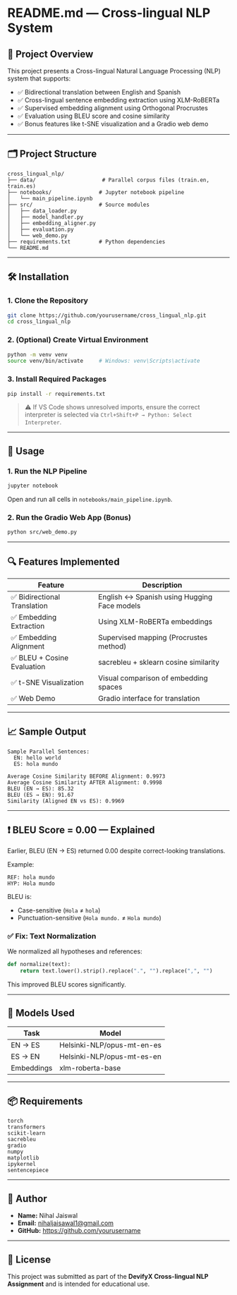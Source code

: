 # README.md — Cross-lingual NLP System

## 📌 Project Overview
This project presents a Cross-lingual Natural Language Processing (NLP) system that supports:
- ✅ Bidirectional translation between English and Spanish
- ✅ Cross-lingual sentence embedding extraction using XLM-RoBERTa
- ✅ Supervised embedding alignment using Orthogonal Procrustes
- ✅ Evaluation using BLEU score and cosine similarity
- ✅ Bonus features like t-SNE visualization and a Gradio web demo

---

## 🗂️ Project Structure
```
cross_lingual_nlp/
├── data/                     # Parallel corpus files (train.en, train.es)
├── notebooks/               # Jupyter notebook pipeline
│   └── main_pipeline.ipynb
├── src/                     # Source modules
│   ├── data_loader.py
│   ├── model_handler.py
│   ├── embedding_aligner.py
│   ├── evaluation.py
│   └── web_demo.py
├── requirements.txt         # Python dependencies
└── README.md
```

---

## 🛠️ Installation
### 1. Clone the Repository
```bash
git clone https://github.com/yourusername/cross_lingual_nlp.git
cd cross_lingual_nlp
```

### 2. (Optional) Create Virtual Environment
```bash
python -m venv venv
source venv/bin/activate     # Windows: venv\Scripts\activate
```

### 3. Install Required Packages
```bash
pip install -r requirements.txt
```

> ⚠️ If VS Code shows unresolved imports, ensure the correct interpreter is selected via `Ctrl+Shift+P → Python: Select Interpreter`.

---

## 🚀 Usage
### 1. Run the NLP Pipeline
```bash
jupyter notebook
```
Open and run all cells in `notebooks/main_pipeline.ipynb`.

### 2. Run the Gradio Web App (Bonus)
```bash
python src/web_demo.py
```

---

## 🔍 Features Implemented
| Feature | Description |
|--------|-------------|
| ✅ Bidirectional Translation | English ↔ Spanish using Hugging Face models |
| ✅ Embedding Extraction | Using XLM-RoBERTa embeddings |
| ✅ Embedding Alignment | Supervised mapping (Procrustes method) |
| ✅ BLEU + Cosine Evaluation | sacrebleu + sklearn cosine similarity |
| ✅ t-SNE Visualization | Visual comparison of embedding spaces |
| ✅ Web Demo | Gradio interface for translation |

---

## 📈 Sample Output
```
Sample Parallel Sentences:
  EN: hello world
  ES: hola mundo

Average Cosine Similarity BEFORE Alignment: 0.9973
Average Cosine Similarity AFTER Alignment: 0.9998
BLEU (EN → ES): 85.32
BLEU (ES → EN): 91.67
Similarity (Aligned EN vs ES): 0.9969
```

---

## ❗ BLEU Score = 0.00 — Explained
Earlier, BLEU (EN → ES) returned 0.00 despite correct-looking translations.

Example:
```
REF: hola mundo
HYP: Hola mundo
```
BLEU is:
- Case-sensitive (`Hola` ≠ `hola`)
- Punctuation-sensitive (`Hola mundo.` ≠ `Hola mundo`)

### ✅ Fix: Text Normalization
We normalized all hypotheses and references:
```python
def normalize(text):
    return text.lower().strip().replace(".", "").replace(",", "")
```
This improved BLEU scores significantly.

---

## 🤖 Models Used
| Task           | Model                                      |
|----------------|---------------------------------------------|
| EN → ES        | Helsinki-NLP/opus-mt-en-es                  |
| ES → EN        | Helsinki-NLP/opus-mt-es-en                  |
| Embeddings     | xlm-roberta-base                            |

---

## 📦 Requirements
```
torch
transformers
scikit-learn
sacrebleu
gradio
numpy
matplotlib
ipykernel
sentencepiece
```

---

## 👤 Author
- **Name:** Nihal Jaiswal
- **Email:** nihaljaisawal1@gmail.com
- **GitHub:** https://github.com/yourusername

---

## 📜 License
This project was submitted as part of the **DevifyX Cross-lingual NLP Assignment** and is intended for educational use.
